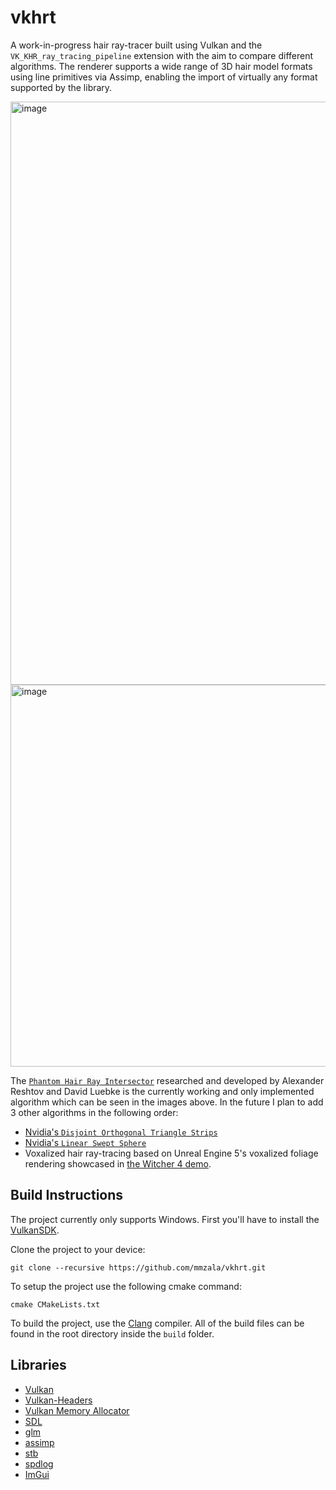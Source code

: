 # vkhrt

A work-in-progress hair ray-tracer built using Vulkan and the `VK_KHR_ray_tracing_pipeline` extension with the aim to compare different algorithms. The renderer supports a wide range of 3D hair model formats using line primitives via Assimp, enabling the import of virtually any format supported by the library.

<img width="875" height="933" alt="image" src="https://github.com/user-attachments/assets/bbf06303-3df0-46ea-b6b7-9d604a748286"/>

<img width="1392" height="611" alt="image" src="https://github.com/user-attachments/assets/59cefc14-5ed9-42f6-bf39-9ae048323153"/>

The [`Phantom Hair Ray Intersector`](https://research.nvidia.com/sites/default/files/pubs/2018-08_Phantom-Ray-Hair-Intersector//Phantom-HPG%202018.pdf) researched and developed by Alexander Reshtov and David Luebke is the currently working and only implemented algorithm which can be seen in the images above. In the future I plan to add 3 other algorithms in the following order:

- [Nvidia's `Disjoint Orthogonal Triangle Strips`](https://developer.nvidia.com/blog/render-path-traced-hair-in-real-time-with-nvidia-geforce-rtx-50-series-gpus)
- [Nvidia's `Linear Swept Sphere`](https://developer.nvidia.com/blog/render-path-traced-hair-in-real-time-with-nvidia-geforce-rtx-50-series-gpus)
- Voxalized hair ray-tracing based on Unreal Engine 5's voxalized foliage rendering showcased in [the Witcher 4 demo](https://www.youtube.com/watch?v=Nthv4xF_zHU).

## Build Instructions

The project currently only supports Windows. First you'll have to install the [VulkanSDK](https://vulkan.lunarg.com/sdk/home).

Clone the project to your device:
```
git clone --recursive https://github.com/mmzala/vkhrt.git
```

To setup the project use the following cmake command:
```
cmake CMakeLists.txt
```

To build the project, use the [Clang](https://clang.llvm.org/get_started.html) compiler.
All of the build files can be found in the root directory inside the `build` folder.

## Libraries

- [Vulkan](https://vulkan.lunarg.com/sdk/home)
- [Vulkan-Headers](https://github.com/KhronosGroup/Vulkan-Headers)
- [Vulkan Memory Allocator](https://github.com/GPUOpen-LibrariesAndSDKs/VulkanMemoryAllocator)
- [SDL](https://github.com/libsdl-org/SDL)
- [glm](https://github.com/g-truc/glm)
- [assimp](https://github.com/assimp/assimp)
- [stb](https://github.com/nothings/stb)
- [spdlog](https://github.com/gabime/spdlog)
- [ImGui](https://github.com/ocornut/imgui)
